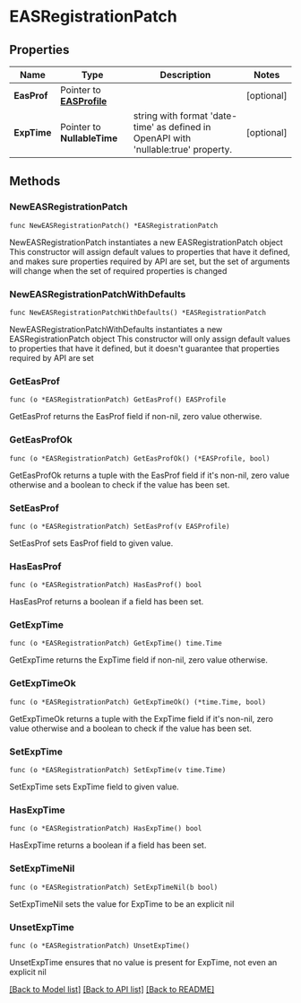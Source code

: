 # EASRegistrationPatch

## Properties

Name | Type | Description | Notes
------------ | ------------- | ------------- | -------------
**EasProf** | Pointer to [**EASProfile**](EASProfile.md) |  | [optional] 
**ExpTime** | Pointer to **NullableTime** | string with format &#39;date-time&#39; as defined in OpenAPI with &#39;nullable:true&#39; property.   | [optional] 

## Methods

### NewEASRegistrationPatch

`func NewEASRegistrationPatch() *EASRegistrationPatch`

NewEASRegistrationPatch instantiates a new EASRegistrationPatch object
This constructor will assign default values to properties that have it defined,
and makes sure properties required by API are set, but the set of arguments
will change when the set of required properties is changed

### NewEASRegistrationPatchWithDefaults

`func NewEASRegistrationPatchWithDefaults() *EASRegistrationPatch`

NewEASRegistrationPatchWithDefaults instantiates a new EASRegistrationPatch object
This constructor will only assign default values to properties that have it defined,
but it doesn't guarantee that properties required by API are set

### GetEasProf

`func (o *EASRegistrationPatch) GetEasProf() EASProfile`

GetEasProf returns the EasProf field if non-nil, zero value otherwise.

### GetEasProfOk

`func (o *EASRegistrationPatch) GetEasProfOk() (*EASProfile, bool)`

GetEasProfOk returns a tuple with the EasProf field if it's non-nil, zero value otherwise
and a boolean to check if the value has been set.

### SetEasProf

`func (o *EASRegistrationPatch) SetEasProf(v EASProfile)`

SetEasProf sets EasProf field to given value.

### HasEasProf

`func (o *EASRegistrationPatch) HasEasProf() bool`

HasEasProf returns a boolean if a field has been set.

### GetExpTime

`func (o *EASRegistrationPatch) GetExpTime() time.Time`

GetExpTime returns the ExpTime field if non-nil, zero value otherwise.

### GetExpTimeOk

`func (o *EASRegistrationPatch) GetExpTimeOk() (*time.Time, bool)`

GetExpTimeOk returns a tuple with the ExpTime field if it's non-nil, zero value otherwise
and a boolean to check if the value has been set.

### SetExpTime

`func (o *EASRegistrationPatch) SetExpTime(v time.Time)`

SetExpTime sets ExpTime field to given value.

### HasExpTime

`func (o *EASRegistrationPatch) HasExpTime() bool`

HasExpTime returns a boolean if a field has been set.

### SetExpTimeNil

`func (o *EASRegistrationPatch) SetExpTimeNil(b bool)`

 SetExpTimeNil sets the value for ExpTime to be an explicit nil

### UnsetExpTime
`func (o *EASRegistrationPatch) UnsetExpTime()`

UnsetExpTime ensures that no value is present for ExpTime, not even an explicit nil

[[Back to Model list]](../README.md#documentation-for-models) [[Back to API list]](../README.md#documentation-for-api-endpoints) [[Back to README]](../README.md)


